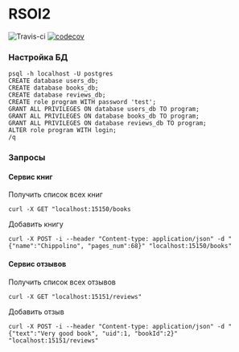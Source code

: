 # RSOI2
![Travis-ci](https://travis-ci.org/dayannn/RSOI2.svg?branch=develop)
[![codecov](https://codecov.io/gh/dayannn/RSOI2/branch/develop/graph/badge.svg)](https://codecov.io/gh/dayannn/RSOI2)

### Настройка БД

```postgresql
psql -h localhost -U postgres
CREATE database users_db;
CREATE database books_db;
CREATE database reviews_db;
CREATE role program WITH password 'test';
GRANT ALL PRIVILEGES ON database users_db TO program;
GRANT ALL PRIVILEGES ON database books_db TO program;
GRANT ALL PRIVILEGES ON database reviews_db TO program;
ALTER role program WITH login;
/q
```

### Запросы
#### Сервис книг

Получить список всех книг
```
curl -X GET "localhost:15150/books
```

Добавить книгу
```
curl -X POST -i --header "Content-type: application/json" -d "{"name":"Chippolino", "pages_num":68}" "localhost:15150/books"
```

#### Сервис отзывов

Получить список всех отзывов
```
curl -X GET "localhost:15151/reviews"
```


Добавить отзыв
```
curl -X POST -i --header "Content-type: application/json" -d "{"text":"Very good book", "uid":1, "bookId":2}" "localhost:15151/reviews"
```